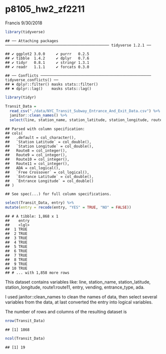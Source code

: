 p8105\_hw2\_zf2211
================
Francis
9/30/2018

``` r
library(tidyverse)
```

    ## ── Attaching packages ─────────────────────────────────────────────── tidyverse 1.2.1 ──

    ## ✔ ggplot2 3.0.0     ✔ purrr   0.2.5
    ## ✔ tibble  1.4.2     ✔ dplyr   0.7.6
    ## ✔ tidyr   0.8.1     ✔ stringr 1.3.1
    ## ✔ readr   1.1.1     ✔ forcats 0.3.0

    ## ── Conflicts ────────────────────────────────────────────────── tidyverse_conflicts() ──
    ## ✖ dplyr::filter() masks stats::filter()
    ## ✖ dplyr::lag()    masks stats::lag()

``` r
library(tidyr)
```

``` r
Transit_Data = 
  read_csv("./data/NYC_Transit_Subway_Entrance_And_Exit_Data.csv") %>% 
  janitor::clean_names() %>% 
  select(line, station_name, station_latitude, station_longitude, route1:route11, entry, vending, entrance_type, ada)
```

    ## Parsed with column specification:
    ## cols(
    ##   .default = col_character(),
    ##   `Station Latitude` = col_double(),
    ##   `Station Longitude` = col_double(),
    ##   Route8 = col_integer(),
    ##   Route9 = col_integer(),
    ##   Route10 = col_integer(),
    ##   Route11 = col_integer(),
    ##   ADA = col_logical(),
    ##   `Free Crossover` = col_logical(),
    ##   `Entrance Latitude` = col_double(),
    ##   `Entrance Longitude` = col_double()
    ## )

    ## See spec(...) for full column specifications.

``` r
select(Transit_Data, entry) %>% 
mutate(entry = recode(entry, "YES" = TRUE, "NO" = FALSE))
```

    ## # A tibble: 1,868 x 1
    ##    entry
    ##    <lgl>
    ##  1 TRUE 
    ##  2 TRUE 
    ##  3 TRUE 
    ##  4 TRUE 
    ##  5 TRUE 
    ##  6 TRUE 
    ##  7 TRUE 
    ##  8 TRUE 
    ##  9 TRUE 
    ## 10 TRUE 
    ## # ... with 1,858 more rows

This dataset contains variables like: line, station\_name, station\_latitude, station\_longitude, route1:route11, entry, vending, entrance\_type, ada.

I used janitor::clean\_names to clean the names of data, then select several variables from the data, at last converted the entry into logical variables.

The number of rows and columns of the resulting dataset is

``` r
nrow(Transit_Data)
```

    ## [1] 1868

``` r
ncol(Transit_Data)
```

    ## [1] 19
